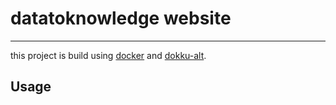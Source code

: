 # datatoknowledge website
-----------------------
this project is build using [docker](http://docker.io) and [dokku-alt](https://github.com/dokku-alt/dokku-alt).

## Usage

```bash


```
